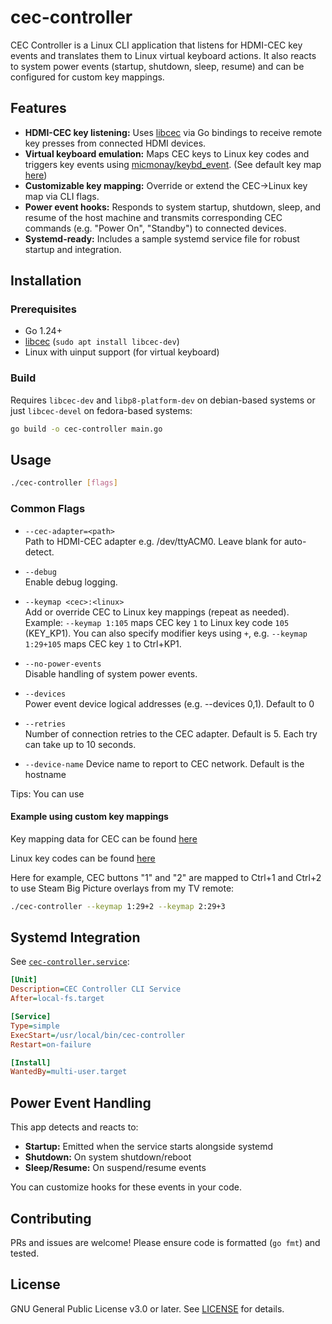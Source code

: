 # cec-controller

CEC Controller is a Linux CLI application that listens for HDMI-CEC key events and translates them to Linux virtual
keyboard actions. It also reacts to system power events (startup, shutdown, sleep, resume) and can be configured for
custom key mappings.

## Features

- **HDMI-CEC key listening:** Uses [libcec](https://libcec.pulse-eight.com/) via Go bindings to receive remote key
  presses from connected HDMI devices.
- **Virtual keyboard emulation:** Maps CEC keys to Linux key codes and triggers key events
  using [micmonay/keybd_event](https://github.com/micmonay/keybd_event). (See default key map [here](keymap.go))
- **Customizable key mapping:** Override or extend the CEC→Linux key map via CLI flags.
- **Power event hooks:** Responds to system startup, shutdown, sleep, and resume of the host machine and transmits
  corresponding CEC commands (e.g. "Power On", "Standby") to connected devices.
- **Systemd-ready:** Includes a sample systemd service file for robust startup and integration.

## Installation

### Prerequisites

- Go 1.24+
- [libcec](https://libcec.pulse-eight.com/) (`sudo apt install libcec-dev`)
- Linux with uinput support (for virtual keyboard)

### Build

Requires `libcec-dev` and `libp8-platform-dev` on debian-based systems or just `libcec-devel` on fedora-based systems:

```sh
go build -o cec-controller main.go
```

## Usage

```sh
./cec-controller [flags]
```

### Common Flags

- `--cec-adapter=<path>`  
  Path to HDMI-CEC adapter e.g. /dev/ttyACM0. Leave blank for auto-detect.

- `--debug`  
  Enable debug logging.

- `--keymap <cec>:<linux>`  
  Add or override CEC to Linux key mappings (repeat as needed). Example: `--keymap 1:105` maps CEC key `1` to Linux key
  code `105` (KEY_KP1). You can also specify modifier keys using `+`, e.g. `--keymap 1:29+105` maps CEC key `1` to Ctrl+KP1.

- `--no-power-events`  
  Disable handling of system power events.

- `--devices`  
  Power event device logical addresses (e.g. --devices 0,1). Default to 0

- `--retries`  
  Number of connection retries to the CEC adapter. Default is 5. Each try can take up to 10 seconds.

- `--device-name`
  Device name to report to CEC network. Default is the hostname


Tips: You can use 

#### Example using custom key mappings

Key mapping data for CEC can be found [here](https://github.com/claes/cec/blob/6db0712de894ea0c026b023b02181fee00babd39/cec.go#L147)

Linux key codes can be found [here](https://sites.uclouvain.be/SystInfo/usr/include/linux/input.h.html)

Here for example, CEC buttons "1" and "2" are mapped to Ctrl+1 and Ctrl+2 to use Steam Big Picture overlays from my TV remote:

```sh
./cec-controller --keymap 1:29+2 --keymap 2:29+3
```

## Systemd Integration

See [`cec-controller.service`](cec-controller.service):

```ini
[Unit]
Description=CEC Controller CLI Service
After=local-fs.target

[Service]
Type=simple
ExecStart=/usr/local/bin/cec-controller
Restart=on-failure

[Install]
WantedBy=multi-user.target
```

## Power Event Handling

This app detects and reacts to:

- **Startup:** Emitted when the service starts alongside systemd
- **Shutdown:** On system shutdown/reboot
- **Sleep/Resume:** On suspend/resume events

You can customize hooks for these events in your code.

## Contributing

PRs and issues are welcome! Please ensure code is formatted (`go fmt`) and tested.

## License

GNU General Public License v3.0 or later. See [LICENSE](LICENSE) for details.
